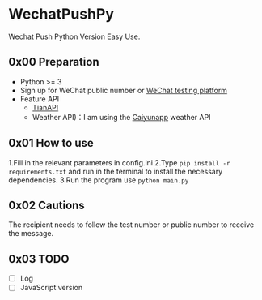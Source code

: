 # WechatPushPy
Wechat Push Python Version Easy Use.


## 0x00 Preparation

- Python >= 3
- Sign up for WeChat public number or [WeChat testing platform](https://mp.weixin.qq.com/debug/cgi-bin/sandbox?t=sandbox/login)
- Feature API
  - [TianAPI](https://www.tianapi.com/)
  - Weather API)：I am using the [Caiyunapp](https://dashboard.caiyunapp.com/user/sign_up/) weather API
  
 ## 0x01 How to use
 
 1.Fill in the relevant parameters in config.ini
 2.Type `pip install -r requirements.txt` and run in the terminal to install the necessary dependencies.
 3.Run the program use `python main.py`
 
 ## 0x02 Cautions
 
 The recipient needs to follow the test number or public number to receive the message.
 
 ## 0x03 TODO
 - [ ] Log<br>
 - [ ] JavaScript version 
